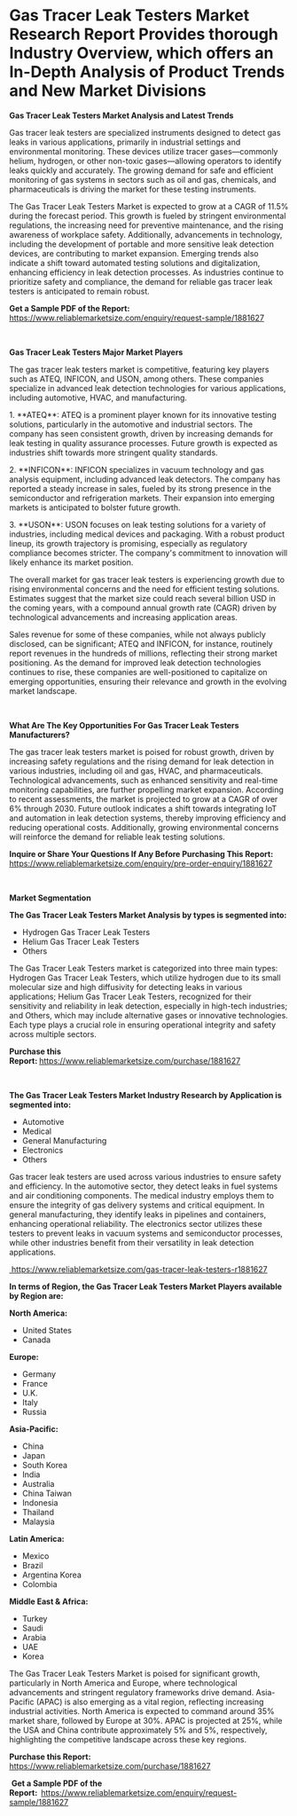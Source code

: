 <p><h1>Gas Tracer Leak Testers Market Research Report Provides thorough Industry Overview, which offers an In-Depth Analysis of Product Trends and New Market Divisions</h1></p><p><strong>Gas Tracer Leak Testers Market Analysis and Latest Trends</strong></p>
<p><p>Gas tracer leak testers are specialized instruments designed to detect gas leaks in various applications, primarily in industrial settings and environmental monitoring. These devices utilize tracer gases—commonly helium, hydrogen, or other non-toxic gases—allowing operators to identify leaks quickly and accurately. The growing demand for safe and efficient monitoring of gas systems in sectors such as oil and gas, chemicals, and pharmaceuticals is driving the market for these testing instruments.</p><p>The Gas Tracer Leak Testers Market is expected to grow at a CAGR of 11.5% during the forecast period. This growth is fueled by stringent environmental regulations, the increasing need for preventive maintenance, and the rising awareness of workplace safety. Additionally, advancements in technology, including the development of portable and more sensitive leak detection devices, are contributing to market expansion. Emerging trends also indicate a shift toward automated testing solutions and digitalization, enhancing efficiency in leak detection processes. As industries continue to prioritize safety and compliance, the demand for reliable gas tracer leak testers is anticipated to remain robust.</p></p>
<p><strong>Get a Sample PDF of the Report:&nbsp;</strong> <a href="https://www.reliablemarketsize.com/enquiry/request-sample/1881627?utm_campaign=2640&utm_medium=2&utm_source=Github&utm_content=ia&utm_term=12042025&utm_id=gas-tracer-leak-testers">https://www.reliablemarketsize.com/enquiry/request-sample/1881627</a></p>
<p>&nbsp;</p>
<p><strong>Gas Tracer Leak Testers Major Market Players</strong></p>
<p><p>The gas tracer leak testers market is competitive, featuring key players such as ATEQ, INFICON, and USON, among others. These companies specialize in advanced leak detection technologies for various applications, including automotive, HVAC, and manufacturing.</p><p>1. **ATEQ**: ATEQ is a prominent player known for its innovative testing solutions, particularly in the automotive and industrial sectors. The company has seen consistent growth, driven by increasing demands for leak testing in quality assurance processes. Future growth is expected as industries shift towards more stringent quality standards.</p><p>2. **INFICON**: INFICON specializes in vacuum technology and gas analysis equipment, including advanced leak detectors. The company has reported a steady increase in sales, fueled by its strong presence in the semiconductor and refrigeration markets. Their expansion into emerging markets is anticipated to bolster future growth.</p><p>3. **USON**: USON focuses on leak testing solutions for a variety of industries, including medical devices and packaging. With a robust product lineup, its growth trajectory is promising, especially as regulatory compliance becomes stricter. The company's commitment to innovation will likely enhance its market position.</p><p>The overall market for gas tracer leak testers is experiencing growth due to rising environmental concerns and the need for efficient testing solutions. Estimates suggest that the market size could reach several billion USD in the coming years, with a compound annual growth rate (CAGR) driven by technological advancements and increasing application areas.</p><p>Sales revenue for some of these companies, while not always publicly disclosed, can be significant; ATEQ and INFICON, for instance, routinely report revenues in the hundreds of millions, reflecting their strong market positioning. As the demand for improved leak detection technologies continues to rise, these companies are well-positioned to capitalize on emerging opportunities, ensuring their relevance and growth in the evolving market landscape.</p></p>
<p>&nbsp;</p>
<p><strong>What Are The Key Opportunities For Gas Tracer Leak Testers Manufacturers?</strong></p>
<p><p>The gas tracer leak testers market is poised for robust growth, driven by increasing safety regulations and the rising demand for leak detection in various industries, including oil and gas, HVAC, and pharmaceuticals. Technological advancements, such as enhanced sensitivity and real-time monitoring capabilities, are further propelling market expansion. According to recent assessments, the market is projected to grow at a CAGR of over 6% through 2030. Future outlook indicates a shift towards integrating IoT and automation in leak detection systems, thereby improving efficiency and reducing operational costs. Additionally, growing environmental concerns will reinforce the demand for reliable leak testing solutions.</p></p>
<p><strong>Inquire or Share Your Questions If Any Before Purchasing This Report:</strong> <a href="https://www.reliablemarketsize.com/enquiry/pre-order-enquiry/1881627?utm_campaign=2640&utm_medium=2&utm_source=Github&utm_content=ia&utm_term=12042025&utm_id=gas-tracer-leak-testers">https://www.reliablemarketsize.com/enquiry/pre-order-enquiry/1881627</a></p>
<p>&nbsp;</p>
<p><strong>Market Segmentation</strong></p>
<p><strong>The Gas Tracer Leak Testers Market Analysis by types is segmented into:</strong></p>
<p><ul><li>Hydrogen Gas Tracer Leak Testers</li><li>Helium Gas Tracer Leak Testers</li><li>Others</li></ul></p>
<p><p>The Gas Tracer Leak Testers market is categorized into three main types: Hydrogen Gas Tracer Leak Testers, which utilize hydrogen due to its small molecular size and high diffusivity for detecting leaks in various applications; Helium Gas Tracer Leak Testers, recognized for their sensitivity and reliability in leak detection, especially in high-tech industries; and Others, which may include alternative gases or innovative technologies. Each type plays a crucial role in ensuring operational integrity and safety across multiple sectors.</p></p>
<p><strong>Purchase this Report:&nbsp;</strong><a href="https://www.reliablemarketsize.com/purchase/1881627?utm_campaign=2640&utm_medium=2&utm_source=Github&utm_content=ia&utm_term=12042025&utm_id=gas-tracer-leak-testers">https://www.reliablemarketsize.com/purchase/1881627</a></p>
<p>&nbsp;</p>
<p><strong>The Gas Tracer Leak Testers Market Industry Research by Application is segmented into:</strong></p>
<p><ul><li>Automotive</li><li>Medical</li><li>General Manufacturing</li><li>Electronics</li><li>Others</li></ul></p>
<p><p>Gas tracer leak testers are used across various industries to ensure safety and efficiency. In the automotive sector, they detect leaks in fuel systems and air conditioning components. The medical industry employs them to ensure the integrity of gas delivery systems and critical equipment. In general manufacturing, they identify leaks in pipelines and containers, enhancing operational reliability. The electronics sector utilizes these testers to prevent leaks in vacuum systems and semiconductor processes, while other industries benefit from their versatility in leak detection applications.</p></p>
<p><a href="https://www.reliablemarketsize.com/gas-tracer-leak-testers-r1881627?utm_campaign=2640&utm_medium=2&utm_source=Github&utm_content=ia&utm_term=12042025&utm_id=gas-tracer-leak-testers">&nbsp;https://www.reliablemarketsize.com/gas-tracer-leak-testers-r1881627</a></p>
<p><strong>In terms of Region, the Gas Tracer Leak Testers Market Players available by Region are:</strong></p>
<p>
    <p> <strong> North America: </strong>
        <ul>
            <li>United States</li>
            <li>Canada</li>
        </ul>
        </p> 
    <p> <strong> Europe: </strong>
        <ul>
            <li>Germany</li>
            <li>France</li>
            <li>U.K.</li>
            <li>Italy</li>
            <li>Russia</li>
        </ul>
        </p> 
    <p> <strong> Asia-Pacific: </strong>
        <ul>
            <li>China</li>
            <li>Japan</li>
            <li>South Korea</li>
            <li>India</li>
            <li>Australia</li>
            <li>China Taiwan</li>
            <li>Indonesia</li>
            <li>Thailand</li>
            <li>Malaysia</li>
        </ul>
        </p> 
    <p> <strong> Latin America: </strong>
        <ul>
            <li>Mexico</li>
            <li>Brazil</li>
            <li>Argentina Korea</li>
            <li>Colombia</li>
        </ul>
        </p> 
    <p> <strong> Middle East & Africa: </strong>
        <ul>
            <li>Turkey</li>
            <li>Saudi</li>
            <li>Arabia</li>
            <li>UAE</li>
            <li>Korea</li>
        </ul>
    </p>
    </p>
<p><p>The Gas Tracer Leak Testers Market is poised for significant growth, particularly in North America and Europe, where technological advancements and stringent regulatory frameworks drive demand. Asia-Pacific (APAC) is also emerging as a vital region, reflecting increasing industrial activities. North America is expected to command around 35% market share, followed by Europe at 30%. APAC is projected at 25%, while the USA and China contribute approximately 5% and 5%, respectively, highlighting the competitive landscape across these key regions.</p></p>
<p><strong>Purchase this Report: </strong><a href="https://www.reliablemarketsize.com/purchase/1881627?utm_campaign=2640&utm_medium=2&utm_source=Github&utm_content=ia&utm_term=12042025&utm_id=gas-tracer-leak-testers">https://www.reliablemarketsize.com/purchase/1881627</a></p>
<p>&nbsp;<strong>Get a Sample PDF of the Report:&nbsp;&nbsp;</strong><a href="https://www.reliablemarketsize.com/enquiry/request-sample/1881627?utm_campaign=2640&utm_medium=2&utm_source=Github&utm_content=ia&utm_term=12042025&utm_id=gas-tracer-leak-testers">https://www.reliablemarketsize.com/enquiry/request-sample/1881627</a></p>
<p><strong></strong></p>
<p><p></p><p></p><p></p></p>